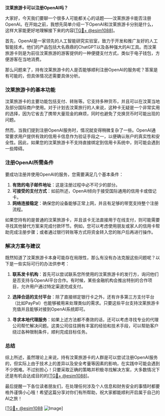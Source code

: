 **汶莱旅游卡可以注册OpenAI吗？**

大家好，今天我们要聊一个很多人可能都关心的话题——汶莱旅游卡能否注册OpenAI。在开始之前，我想先简单介绍一下OpenAI和汶莱旅游卡分别是什么，这样大家能更好地理解接下来的内容[[TG💪+ @esim1088](https://t.me/s/esim1088)]。

首先，OpenAI是一家领先的人工智能研究实验室，致力于开发和推广友好的人工智能技术。他们的产品包括大名鼎鼎的ChatGPT以及各种强大的AI工具。而汶莱旅游卡则是为前往汶莱旅游的游客提供的一种便捷支付方式，类似于电子钱包，方便游客在当地消费。

那么问题来了，持有汶莱旅游卡的人是否能够顺利注册OpenAI的服务呢？答案是有可能的，但具体情况还需要具体分析。

### 汶莱旅游卡的基本功能

汶莱旅游卡的主要功能包括支付、转账等。它支持多种货币，并且可以在汶莱当地及部分国际商户使用。对于计划去汶莱旅行的人来说，这种卡无疑是一个非常实用的选择，因为它省去了携带大量现金的麻烦，同时也避免了兑换货币时可能出现的问题。

然而，当我们提到注册OpenAI服务时，情况就变得稍微复杂了一些。OpenAI通常要求用户提供有效的信用卡信息作为验证手段之一，以便确认账户的真实性和安全性。因此，如果您的汶莱旅游卡不支持直接绑定到信用卡系统中，则可能会遇到一些障碍。

### 注册OpenAI所需条件

要成功注册并使用OpenAI的服务，您需要满足几个基本条件：
1. **有效的电子邮件地址**：这是注册过程中必不可少的部分。
2. **可接受的支付方式**：如前所述，OpenAI倾向于接受国际通用的信用卡或借记卡。
3. **网络连接稳定**：确保您的设备能够正常上网，并且有足够的带宽支持整个注册流程。

如果您持有的是普通的汶莱旅游卡，并且该卡无法直接用于在线支付，则可能需要寻找其他替代方案来完成付款环节。例如，您可以考虑使用朋友或家人的信用卡帮助完成注册步骤；或者通过银行转账等方式将资金转入您的账户后再进行操作。

### 解决方案与建议

既然知道了汶莱旅游卡本身可能存在局限性，那么有没有办法克服这些问题呢？以下是一些实际可行的办法供参考：

1. **联系发卡机构**：首先可以尝试联系您所使用的汶莱旅游卡的发行方，询问他们是否支持与OpenAI平台合作。有时候，某些金融机构会推出特别的合作项目，允许用户通过特定渠道完成支付。

2. **选择合适的支付平台**：除了直接绑定银行卡之外，还有许多第三方支付平台（比如PayPal）也能够被用来处理类似的需求。只要这些平台支持汶莱旅游卡充值并且能够对接到OpenAI系统即可。

3. **寻求本地代理服务**：如果上述方法都不奏效的话，还可以考虑寻找专业的代理公司帮忙解决问题。这类公司往往拥有丰富的经验和技术手段，可以帮助客户绕过各种限制条件，顺利完成目标任务。

### 总结

综上所述，虽然理论上来说，持有汶莱旅游卡的人群是可以尝试注册OpenAI服务的，但实际上由于技术上的差异以及安全考量等因素的影响，在实践中可能会遇到不少困难。不过别担心！只要采取正确的策略并积极寻找解决方案，大多数情况下还是有机会达成目的的[[TG💪+ @esim1088](https://t.me/s/esim1088)]。

最后提醒一下各位读者朋友们，在处理任何涉及个人信息和财务安全的事情时都要格外谨慎小心哦！希望这篇分享对你们有所帮助，祝大家都能顺利开启属于自己的AI之旅！

[[TG💪+ @esim1088](https://t.me/s/esim1088) ![Image](https://i.postimg.cc/4NQfJmqS/Snipaste-2025-05-13-00-14-12.png)]
